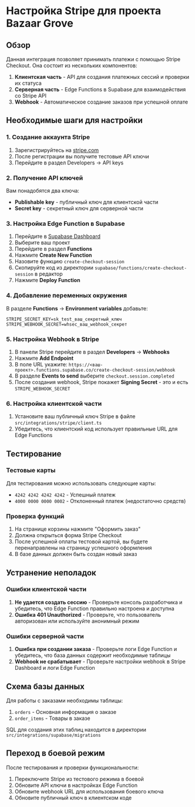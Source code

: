# Настройка Stripe для проекта Bazaar Grove

## Обзор

Данная интеграция позволяет принимать платежи с помощью Stripe Checkout. Она состоит из нескольких компонентов:

1. **Клиентская часть** - API для создания платежных сессий и проверки их статуса
2. **Серверная часть** - Edge Functions в Supabase для взаимодействия со Stripe API
3. **Webhook** - Автоматическое создание заказов при успешной оплате

## Необходимые шаги для настройки

### 1. Создание аккаунта Stripe

1. Зарегистрируйтесь на [stripe.com](https://stripe.com)
2. После регистрации вы получите тестовые API ключи
3. Перейдите в раздел Developers -> API keys

### 2. Получение API ключей

Вам понадобятся два ключа:
- **Publishable key** - публичный ключ для клиентской части
- **Secret key** - секретный ключ для серверной части

### 3. Настройка Edge Function в Supabase

1. Перейдите в [Supabase Dashboard](https://app.supabase.com)
2. Выберите ваш проект
3. Перейдите в раздел **Functions**
4. Нажмите **Create New Function**
5. Назовите функцию `create-checkout-session`
6. Скопируйте код из директории `supabase/functions/create-checkout-session` в редактор
7. Нажмите **Deploy Function**

### 4. Добавление переменных окружения

В разделе **Functions** -> **Environment variables** добавьте:

```
STRIPE_SECRET_KEY=sk_test_ваш_секретный_ключ
STRIPE_WEBHOOK_SECRET=whsec_ваш_webhook_секрет
```

### 5. Настройка Webhook в Stripe

1. В панели Stripe перейдите в раздел **Developers** -> **Webhooks**
2. Нажмите **Add Endpoint**
3. В поле URL укажите: `https://<ваш-проект>.functions.supabase.co/create-checkout-session/webhook`
4. В разделе **Events to send** выберите `checkout.session.completed`
5. После создания webhook, Stripe покажет **Signing Secret** - это и есть `STRIPE_WEBHOOK_SECRET`

### 6. Настройка клиентской части

1. Установите ваш публичный ключ Stripe в файле `src/integrations/stripe/client.ts`
2. Убедитесь, что клиентский код использует правильные URL для Edge Functions

## Тестирование

### Тестовые карты

Для тестирования можно использовать следующие карты:
- `4242 4242 4242 4242` - Успешный платеж
- `4000 0000 0000 0002` - Отклоненный платеж (недостаточно средств)

### Проверка функций

1. На странице корзины нажмите "Оформить заказ"
2. Должна открыться форма Stripe Checkout
3. После успешной оплаты тестовой картой, вы будете перенаправлены на страницу успешного оформления
4. В базе данных должен быть создан новый заказ

## Устранение неполадок

### Ошибки клиентской части

1. **Не удается создать сессию** - Проверьте консоль разработчика и убедитесь, что Edge Function правильно настроена и доступна
2. **Ошибка 401 Unauthorized** - Проверьте, что пользователь авторизован или используйте анонимный режим

### Ошибки серверной части

1. **Ошибка при создании заказа** - Проверьте логи Edge Function и убедитесь, что база данных содержит необходимые таблицы
2. **Webhook не срабатывает** - Проверьте настройки webhook в Stripe Dashboard и логи Edge Function

## Схема базы данных

Для работы с заказами необходимы таблицы:

1. `orders` - Основная информация о заказе
2. `order_items` - Товары в заказе

SQL для создания этих таблиц находится в директории `src/integrations/supabase/migrations`

## Переход в боевой режим

После тестирования и проверки функциональности:

1. Переключите Stripe из тестового режима в боевой
2. Обновите API ключи в настройках Edge Function
3. Обновите webhook URL для использования боевого ключа
4. Обновите публичный ключ в клиентском коде